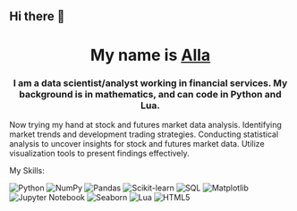 ## Hi there 👋

<h1 align="center">My name is <a href="https://0x666.ru/" target="_blank">Alla</a> 

<h3 align="center">I am a data scientist/analyst working in financial services. My background is in mathematics, and can code in Python and Lua.</h3>

Now trying my hand at stock and futures market data analysis. Identifying market trends and development trading strategies.
Conducting statistical analysis to uncover insights for stock and futures market data. Utilize visualization tools to present findings effectively.

My Skills:

![Python](https://img.shields.io/badge/python-3670A0?style=for-the-badge&logo=python&logoColor=ffdd54)
![NumPy](https://img.shields.io/badge/numpy-%23013243.svg?style=for-the-badge&logo=numpy&logoColor=white)
![Pandas](https://img.shields.io/badge/pandas-%23150458.svg?style=for-the-badge&logo=pandas&logoColor=white)
![Scikit-learn](https://img.shields.io/badge/scikit%20learn-F7931E?style=for-the-badge&logo=scikit-learn&logoColor=white)
![SQL](https://img.shields.io/badge/SQL-07405E?style=for-the-badge&logo=sqlite&logoColor=white)
![Matplotlib](https://img.shields.io/badge/-Matplotlib-000000?style=for-the-badge&logo=python)
![Jupyter Notebook ](https://img.shields.io/badge/Jupyter%20Notebook-F37626?style=for-the-badge&logo=jupyter&logoColor=white)
![Seaborn](https://img.shields.io/badge/-Seaborn-3776AB?style=for-the-badge&logo=python&logoColor=white)
![Lua](https://img.shields.io/badge/Lua-2C2D72?style=for-the-badge&logo=lua&logoColor=white)
![HTML5](https://img.shields.io/badge/html5-%23E34F26.svg?style=for-the-badge&logo=html5&logoColor=white)


